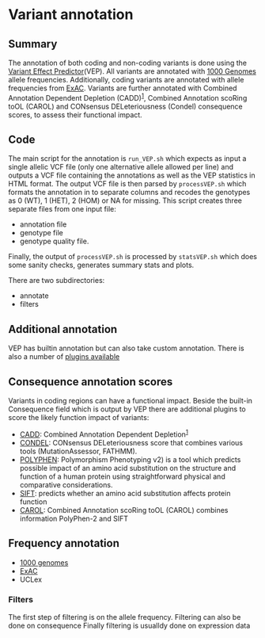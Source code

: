 # Variant annotation


## Summary
The annotation of both coding and non-coding variants is done using the [Variant Effect Predictor](http://www.ensembl.org/info/docs/tools/vep/index.html)(VEP).
All variants are annotated with [1000 Genomes](www.1000genomes.org) allele frequencies.
Additionally, coding variants are annotated with allele frequencies from [ExAC](http://exac.broadinstitute.org/).
Variants are further annotated with Combined Annotation Dependent Depletion (CADD)<sup>[1][CADD]</sup>, Combined Annotation scoRing toOL (CAROL) and CONsensus DELeteriousness (Condel) consequence scores, to assess their functional impact.

## Code

The main script for the annotation is ```run_VEP.sh``` which expects as input a single allelic VCF file (only one alternative allele allowed per line) and outputs a VCF file containing the annotations as well as the VEP statistics in HTML format.
The output VCF file is then parsed by ```processVEP.sh``` which formats the annotation in to separate columns and recodes the genotypes as 0 (WT), 1 (HET), 2 (HOM) or NA for missing.  This script creates three separate files from one input file:
*  annotation file
*  genotype file
*  genotype quality file.

Finally, the output of ```processVEP.sh``` is processed by ```statsVEP.sh``` which does some sanity checks, generates summary stats and plots.

There are two subdirectories:

* annotate
* filters

## Additional annotation

VEP has builtin annotation but can also take custom annotation.
There is also a number of [plugins available](https://github.com/ensembl-variation/VEP_plugins)

## Consequence annotation scores

Variants in coding regions can have a functional impact.
Beside the built-in Consequence field which is output by VEP there are additional plugins to score the likely function impact of variants:
* [CADD](http://cadd.gs.washington.edu/): Combined Annotation Dependent Depletion<sup>[1][CADD]</sup> 
* [CONDEL](http://bg.upf.edu/fannsdb/): CONsensus DELeteriousness score that combines various tools (MutationAssessor, FATHMM).
* [POLYPHEN](http://genetics.bwh.harvard.edu/pph2/): Polymorphism Phenotyping v2) is a tool which predicts possible impact of an amino acid substitution on the structure and function of a human protein using straightforward physical and comparative considerations.
* [SIFT](http://sift.jcvi.org/): predicts whether an amino acid substitution affects protein function
* [CAROL](https://www.sanger.ac.uk/resources/software/carol/): Combined Annotation scoRing toOL (CAROL) combines information PolyPhen-2 and SIFT

[CADD]: http://www.nature.com/ng/journal/v46/n3/full/ng.2892.html  "Kircher M, Witten DM, Jain P, O'Roak BJ, Cooper GM, Shendure J. A general framework for estimating the relative pathogenicity of human genetic variants. Nat Genet. 2014 Feb 2."

## Frequency annotation

* [1000 genomes](http://www.1000genomes.org/)
* [ExAC](http://exac.broadinstitute.org/)
* UCLex

### Filters

The first step of filtering is on the allele frequency.
Filtering can also be done on consequence
Finally filtering is usualldy done on expression data



